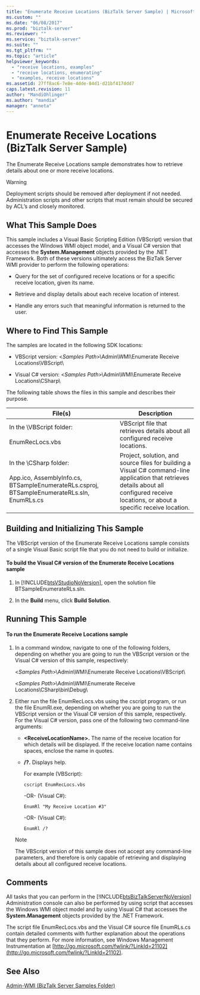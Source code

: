 ```yaml
---
title: "Enumerate Receive Locations (BizTalk Server Sample) | Microsoft Docs"
ms.custom: ""
ms.date: "06/08/2017"
ms.prod: "biztalk-server"
ms.reviewer: ""
ms.service: "biztalk-server"
ms.suite: ""
ms.tgt_pltfrm: ""
ms.topic: "article"
helpviewer_keywords: 
  - "receive locations, examples"
  - "receive locations, enumerating"
  - "examples, receive locations"
ms.assetid: 27ff8ac6-7e8e-4dde-84d1-d21bf417ddd7
caps.latest.revision: 11
author: "MandiOhlinger"
ms.author: "mandia"
manager: "anneta"
---
```

# Enumerate Receive Locations (BizTalk Server Sample)
The Enumerate Receive Locations sample demonstrates how to retrieve details about one or more receive locations.  
  
> [!WARNING]
>  Deployment scripts should be removed after deployment if not needed. Administration scripts and other scripts that must remain should be secured by ACL’s and closely monitored.  
  
## What This Sample Does  
 This sample includes a Visual Basic Scripting Edition (VBScript) version that accesses the Windows WMI object model, and a Visual C# version that accesses the **System.Management** objects provided by the .NET Framework. Both of these versions ultimately access the BizTalk Server WMI provider to perform the following operations:  
  
-   Query for the set of configured receive locations or for a specific receive location, given its name.  
  
-   Retrieve and display details about each receive location of interest.  
  
-   Handle any errors such that meaningful information is returned to the user.  
  
## Where to Find This Sample  
 The samples are located in the following SDK locations:  
  
-   VBScript version: \<*Samples Path*>\Admin\WMI\Enumerate Receive Locations\VBScript\  
  
-   Visual C# version: \<*Samples Path*>\Admin\WMI\Enumerate Receive Locations\CSharp\  
  
 The following table shows the files in this sample and describes their purpose.  
  
|File(s)|Description|  
|---------------|-----------------|  
|In the \VBScript folder:<br /><br /> EnumRecLocs.vbs|VBScript file that retrieves details about all configured receive locations.|  
|In the \CSharp folder:<br /><br /> App.ico, AssemblyInfo.cs, BTSampleEnumerateRLs.csproj, BTSampleEnumerateRLs.sln, EnumRLs.cs|Project, solution, and source files for building a Visual C# command-line application that retrieves details about all configured receive locations, or about a specific receive location.|  
  
## Building and Initializing This Sample  
 The VBScript version of the Enumerate Receive Locations sample consists of a single Visual Basic script file that you do not need to build or initialize.  
  
#### To build the Visual C# version of the Enumerate Receive Locations sample  
  
1.  In [!INCLUDE[btsVStudioNoVersion](../includes/btsvstudionoversion-md.md)], open the solution file BTSampleEnumerateRLs.sln.  
  
2.  In the **Build** menu, click **Build Solution**.  
  
## Running This Sample  
  
#### To run the Enumerate Receive Locations sample  
  
1.  In a command window, navigate to one of the following folders, depending on whether you are going to run the VBScript version or the Visual C# version of this sample, respectively:  
  
     \<*Samples Path*>\Admin\WMI\Enumerate Receive Locations\VBScript\  
  
     \<*Samples Path*>\Admin\WMI\Enumerate Receive Locations\CSharp\bin\Debug\  
  
2.  Either run the file EnumRecLocs.vbs using the cscript program, or run the file EnumRl.exe, depending on whether you are going to run the VBScript version or the Visual C# version of this sample, respectively. For the Visual C# version, pass one of the following two command-line arguments:  
  
    -   **\<ReceiveLocationName>.** The name of the receive location for which details will be displayed. If the receive location name contains spaces, enclose the name in quotes.  
  
    -   **/?.** Displays help.  
  
         For example (VBScript):  
  
        ```  
        cscript EnumRecLocs.vbs  
        ```  
  
         -OR- (Visual C#):  
  
        ```  
        EnumRl "My Receive Location #3"  
        ```  
  
         -OR- (Visual C#):  
  
        ```  
        EnumRl /?  
        ```  
  
    > [!NOTE]
    >  The VBScript version of this sample does not accept any command-line parameters, and therefore is only capable of retrieving and displaying details about all configured receive locations.  
  
## Comments  
 All tasks that you can perform in the [!INCLUDE[btsBizTalkServerNoVersion](../includes/btsbiztalkservernoversion-md.md)] Administration console can also be performed by using script that accesses the Windows WMI object model and by using Visual C# that accesses the **System.Management** objects provided by the .NET Framework.  
  
 The script file EnumRecLocs.vbs and the Visual C# source file EnumRLs.cs contain detailed comments with further explanation about the operations that they perform. For more information, see Windows Management Instrumentation at [http://go.microsoft.com/fwlink/?LinkId=21102](http://go.microsoft.com/fwlink/?LinkId=21102).  
  
## See Also  
 [Admin-WMI (BizTalk Server Samples Folder)](../core/admin-wmi-biztalk-server-samples-folder.md)
